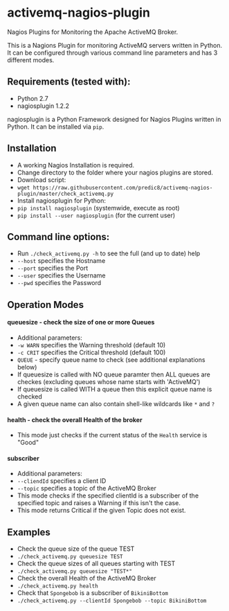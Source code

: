# activemq-nagios-plugin
Nagios Plugins for Monitoring the Apache ActiveMQ Broker.

This is a Nagions Plugin for monitoring ActiveMQ servers written in Python.
It can be configured through various command line parameters and has 3 different modes.

## Requirements (tested with):
- Python 2.7
- nagiosplugin 1.2.2

nagiosplugin is a Python Framework designed for Nagios Plugins written in Python.
It can be installed via ```pip```.

## Installation

- A working Nagios Installation is required.
- Change directory to the folder where your nagios plugins are stored.
- Download script:
 - ```wget https://raw.githubusercontent.com/predic8/activemq-nagios-plugin/master/check_activemq.py```
- Install nagiosplugin for Python:
 - ```pip install nagiosplugin``` (systemwide, execute as root)
 - ```pip install --user nagiosplugin``` (for the current user)

## Command line options:
- Run ```./check_activemq.py -h``` to see the full (and up to date) help
- ```--host``` specifies the Hostname
- ```--port``` specifies the Port
- ```--user``` specifies the Username
- ```--pwd``` specifies the Password

## Operation Modes

#### queuesize - check the size of one or more Queues
- Additional parameters:
 - ```-w WARN``` specifies the Warning threshold (default 10)
 - ```-c CRIT``` specifies the Critical threshold (default 100)
 - ```QUEUE``` - specify queue name to check (see additional explanations below)
- If queuesize is called with NO queue paramter then ALL queues are checkes (excluding queues whose name starts with 'ActiveMQ')
- If queuesize is called WITH a queue then this explicit queue name is checked
 - A given queue name can also contain shell-like wildcards like ```*``` and ```?```

#### health - check the overall Health of the broker
 - This mode just checks if the current status of the ```Health``` service is "Good"

#### subscriber
- Additional parameters:
 - ```--cliendId``` specifies a client ID
 - ```--topic``` specifies a topic of the ActiveMQ Broker
 - This mode checks if the specified clientId is a subscriber of the specified topic and raises a Warning if this isn't the case.
 - This mode returns Critical if the given Topic does not exist.

## Examples
- Check the queue size of the queue TEST
 - ```./check_activemq.py queuesize TEST```
- Check the queue sizes of all queues starting with TEST
 - ```./check_activemq.py queuesize "TEST*"```
- Check the overall Health of the ActiveMQ Broker
 - ```./check_activemq.py health```
- Check that ```Spongebob``` is a subscriber of ```BikiniBottom```
 - ```./check_activemq.py --clientId Spongebob --topic BikiniBottom```
